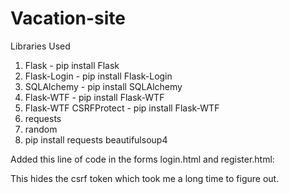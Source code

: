 # Vacation-site
Libraries Used
1. Flask - pip install Flask
2. Flask-Login - pip install Flask-Login
3. SQLAlchemy - pip install SQLAlchemy
4. Flask-WTF - pip install Flask-WTF
5. Flask-WTF CSRFProtect - pip install Flask-WTF
6. requests
7. random
8. pip install requests beautifulsoup4


Added this line of code in the forms login.html and register.html:
<input type="hidden" name="csrf_token" value="{{ csrf_token() }}">

This hides the csrf token which took me a long time to figure out.